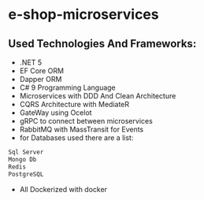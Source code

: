 # e-shop-microservices
## Used Technologies And Frameworks:
- .NET 5 
- EF Core ORM
- Dapper ORM
- C# 9 Programming Language
- Microservices with DDD And Clean Architecture 
- CQRS Architecture with MediateR
- GateWay using Ocelot
- gRPC to connect between microservices
- RabbitMQ with MassTransit for Events 
- for Databases used there are a list:
```sh
Sql Server 
Mongo Db
Redis
PostgreSQL
```
- All Dockerized with docker
